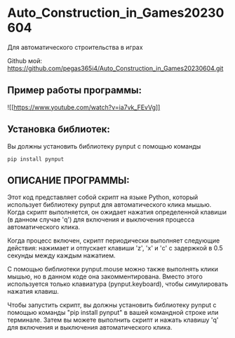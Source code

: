 # Auto_Construction_in_Games20230604
Для автоматического строительства в играх

Github мой: https://github.com/pegas365i4/Auto_Construction_in_Games20230604.git

## Пример работы программы:
![[https://www.youtube.com/watch?v=ia7vk_FEvVg]]

## Установка библиотек:
Вы должны установить библиотеку pynput с помощью команды 
```
pip install pynput
```

## ОПИСАНИЕ ПРОГРАММЫ:
Этот код представляет собой скрипт на языке Python, который использует библиотеку pynput для автоматического клика мышью. Когда скрипт выполняется, он ожидает нажатия определенной клавиши (в данном случае 'q') для включения и выключения процесса автоматического клика. 

Когда процесс включен, скрипт периодически выполняет следующие действия: нажимает и отпускает клавиши 'z', 'x' и 'c' с задержкой в 0.5 секунды между каждым нажатием.

С помощью библиотеки pynput.mouse можно также выполнять клики мышью, но в данном коде она закомментирована. Вместо этого используется только клавиатура (pynput.keyboard), чтобы симулировать нажатия клавиш.

Чтобы запустить скрипт, вы должны установить библиотеку pynput с помощью команды "pip install pynput" в вашей командной строке или терминале. Затем вы можете выполнить скрипт и нажать клавишу 'q' для включения и выключения автоматического клика.

